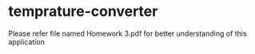 # temprature-converter

Please refer file named Homework 3.pdf for better understanding of this application
